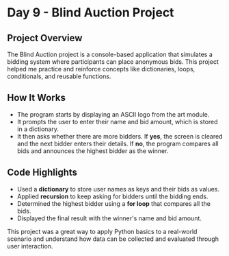 # Day 9 - Blind Auction Project

## Project Overview
The Blind Auction project is a console-based application that simulates a bidding system where participants can place anonymous bids. This project helped me practice and reinforce concepts like dictionaries, loops, conditionals, and reusable functions.

## How It Works
- The program starts by displaying an ASCII logo from the art module.
- It prompts the user to enter their name and bid amount, which is stored in a dictionary.
- It then asks whether there are more bidders. If **yes**, the screen is cleared and the next bidder enters their details. If **no**, the program compares all bids and announces the highest bidder as the winner.

## Code Highlights
- Used a **dictionary** to store user names as keys and their bids as values.
- Applied **recursion** to keep asking for bidders until the bidding ends.
- Determined the highest bidder using a **for loop** that compares all the bids.
- Displayed the final result with the winner's name and bid amount.

This project was a great way to apply Python basics to a real-world scenario and understand how data can be collected and evaluated through user interaction.


